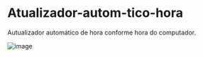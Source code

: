 # Atualizador-autom-tico-hora

Autualizador automático de hora conforme hora do computador.



![image](https://github.com/MatheusNascimento99/Atualizador-autom-tico-hora/assets/139829100/f5602aba-cb5e-4411-a0a4-8b4a9e0629a1)
